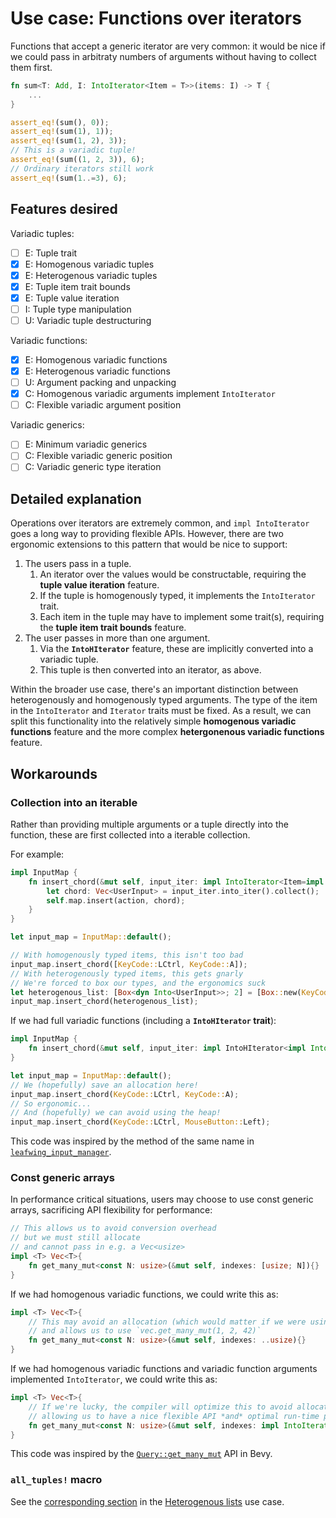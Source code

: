 # Use case: Functions over iterators

Functions that accept a generic iterator are very common: it would be nice if we could pass in arbitraty numbers of arguments without having to collect them first.

```rust
fn sum<T: Add, I: IntoIterator<Item = T>>(items: I) -> T {
    ...
}

assert_eq!(sum(), 0));
assert_eq!(sum(1), 1));
assert_eq!(sum(1, 2), 3));
// This is a variadic tuple!
assert_eq!(sum((1, 2, 3)), 6);
// Ordinary iterators still work
assert_eq!(sum(1..=3), 6);
```

## Features desired

Variadic tuples:

- [ ] E: Tuple trait
- [x] E: Homogenous variadic tuples
- [x] E: Heterogenous variadic tuples
- [x] E: Tuple item trait bounds
- [x] E: Tuple value iteration
- [ ] I: Tuple type manipulation
- [ ] U: Variadic tuple destructuring
  
Variadic functions:

- [x] E: Homogenous variadic functions
- [x] E: Heterogenous variadic functions
- [ ] U: Argument packing and unpacking
- [x] C: Homogenous variadic arguments implement `IntoIterator`
- [ ] C: Flexible variadic argument position

Variadic generics:

- [ ] E: Minimum variadic generics
- [ ] C: Flexible variadic generic position
- [ ] C: Variadic generic type iteration

## Detailed explanation

Operations over iterators are extremely common, and `impl IntoIterator` goes a long way to providing flexible APIs.
However, there are two ergonomic extensions to this pattern that would be nice to support:

1. The users pass in a tuple.
   1. An iterator over the values would be constructable, requiring the **tuple value iteration** feature.
   2. If the tuple is homogenously typed, it implements the `IntoIterator` trait.
   3. Each item in the tuple may have to implement some trait(s), requiring the **tuple item trait bounds** feature.
2. The user passes in more than one argument.
   1. Via the **`IntoHIterator`** feature, these are implicitly converted into a variadic tuple.
   2. This tuple is then converted into an iterator, as above.

Within the broader use case, there's an important distinction between heterogenously and homogenously typed arguments.
The type of the item in the `IntoIterator` and `Iterator` traits must be fixed.
As a result, we can split this functionality into the relatively simple **homogenous variadic functions** feature and  the more complex **hetergonenous variadic functions** feature.

## Workarounds

### Collection into an iterable

Rather than providing multiple arguments or a tuple directly into the function, these are first collected into a iterable collection.

For example:

```rust
impl InputMap {
    fn insert_chord(&mut self, input_iter: impl IntoIterator<Item=impl Into<UserInput>>, action: Action) {
        let chord: Vec<UserInput> = input_iter.into_iter().collect();
        self.map.insert(action, chord);
    }
}

let input_map = InputMap::default();

// With homogenously typed items, this isn't too bad
input_map.insert_chord([KeyCode::LCtrl, KeyCode::A]);
// With heterogenously typed items, this gets gnarly
// We're forced to box our types, and the ergonomics suck
let heterogenous_list: [Box<dyn Into<UserInput>>; 2] = [Box::new(KeyCode::LCtrl), Box::new(MouseButton::Left)]; 
input_map.insert_chord(heterogenous_list);
```

If we had full variadic functions (including a **`IntoHIterator` trait**):

```rust
impl InputMap {
    fn insert_chord(&mut self, input_iter: impl IntoHIterator<impl Into<UserInput>>, action: Action) {}
}

let input_map = InputMap::default();
// We (hopefully) save an allocation here!
input_map.insert_chord(KeyCode::LCtrl, KeyCode::A);
// So ergonomic...
// And (hopefully) we can avoid using the heap!
input_map.insert_chord(KeyCode::LCtrl, MouseButton::Left);
```

This code was inspired by the method of the same name in [`leafwing_input_manager`](https://github.com/Leafwing-Studios/leafwing_input_manager/blob/de284e51dfc4f2bb611a75da3e41d1b79fb2cbb3/src/input_map.rs#L232).

### Const generic arrays

In performance critical situations, users may choose to use const generic arrays,
sacrificing API flexibility for performance:

```rust
// This allows us to avoid conversion overhead
// but we must still allocate
// and cannot pass in e.g. a Vec<usize>
impl <T> Vec<T>{
    fn get_many_mut<const N: usize>(&mut self, indexes: [usize; N]){}
}
```

If we had homogenous variadic functions, we could write this as:

```rust
impl <T> Vec<T>{
    // This may avoid an allocation (which would matter if we were using larger types)
    // and allows us to use `vec.get_many_mut(1, 2, 42)`
    fn get_many_mut<const N: usize>(&mut self, indexes: ..usize){}
}
```

If we had homogenous variadic functions and variadic function arguments implemented `IntoIterator`, we could write this as:

```rust
impl <T> Vec<T>{
    // If we're lucky, the compiler will optimize this to avoid allocation,
    // allowing us to have a nice flexible API *and* optimal run-time performance
    fn get_many_mut<const N: usize>(&mut self, indexes: impl IntoIterator<Item=usize>){}
}
```

This code was inspired by the [`Query::get_many_mut`](https://github.com/bevyengine/bevy/blob/b33dae31ec16915989496728b16160974bcc0fc7/crates/bevy_ecs/src/system/query.rs#L736) API in Bevy.

### `all_tuples!` macro

See the [corresponding section](heterogenous-lists.md#alltuples-macro) in the [Heterogenous lists](heterogenous-lists.md) use case.
